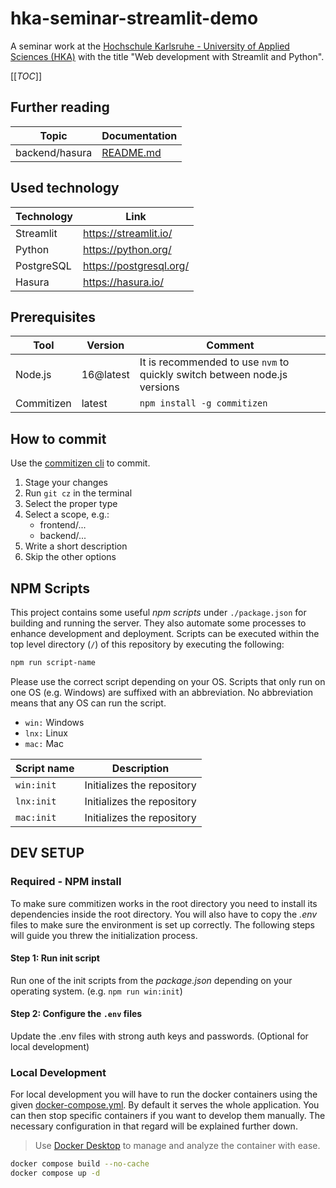 # hka-seminar-streamlit-demo
A seminar work at the [Hochschule Karlsruhe - University of Applied Sciences (HKA)](https://h-ka.de) with the title "Web development with Streamlit and Python".

[[_TOC_]]

## Further reading

| Topic            | Documentation                             |
|------------------|-------------------------------------------|
| backend/hasura   | [README.md](./backend/hasura/README.md)   |

## Used technology

| Technology       | Link                      |
|------------------|---------------------------|
| Streamlit        | <https://streamlit.io/>   |
| Python           | <https://python.org/>     |
| PostgreSQL       | <https://postgresql.org/> |
| Hasura           | <https://hasura.io/>      |

## Prerequisites

| Tool | Version | Comment |
|---|---|---|
| Node.js | 16@latest | It is recommended to use `nvm` to quickly switch between node.js versions |
| Commitizen | latest | `npm install -g commitizen` |

## How to commit

Use the [commitizen cli](https://github.com/commitizen/cz-cli) to commit.

1. Stage your changes
2. Run `git cz` in the terminal
3. Select the proper type
4. Select a scope, e.g.:
    * frontend/...
    * backend/...
5. Write a short description
6. Skip the other options

## NPM Scripts

This project contains some useful _npm scripts_ under `./package.json` for building and running the server. They also automate some processes to enhance development and deployment. Scripts can be executed within the top level directory (`/`) of this repository by executing the following:

```bash
npm run script-name
```

Please use the correct script depending on your OS. Scripts that only run on one OS (e.g. Windows) are suffixed with an abbreviation. No abbreviation means that any OS can run the script.

* `win:` Windows
* `lnx:` Linux
* `mac:` Mac

| Script name            | Description                |
| ---------------------- | ---------------------------|
| `win:init`             | Initializes the repository |
| `lnx:init`             | Initializes the repository |
| `mac:init`             | Initializes the repository |

## DEV SETUP

### **Required** - NPM install

To make sure commitizen works in the root directory you need to install its dependencies inside the root directory.
You will also have to copy the _.env_ files to make sure the environment is set up correctly.
The following steps will guide you threw the initialization process.

#### Step 1: Run init script

Run one of the init scripts from the _package.json_ depending on your operating system. (e.g. `npm run win:init`)

#### Step 2: Configure the `.env` files

Update the .env files with strong auth keys and passwords. (Optional for local development)

### Local Development

For local development you will have to run the docker containers using the given [docker-compose.yml](./docker-compose.yml).
By default it serves the whole application. You can then stop specific containers if you want to develop them manually.
The necessary configuration in that regard will be explained further down.

> Use [Docker Desktop](https://www.docker.com/products/docker-desktop/) to manage and analyze the container with ease.

```sh
docker compose build --no-cache
docker compose up -d
```
